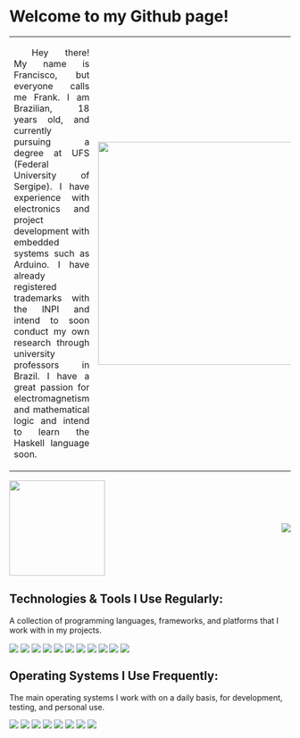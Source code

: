 # Welcome to my Github page!

<table>
  <tr>
    <td>
      <p align="justify">
        &emsp;&emsp;Hey there! My name is Francisco, but everyone calls me Frank. I am Brazilian, 18 years old, and currently pursuing a degree at UFS (Federal University of Sergipe). 
        I have experience with electronics and project development with embedded systems such as Arduino. I have already registered trademarks with the INPI and intend to soon         conduct my own research through university professors in Brazil. 
        I have a great passion for electromagnetism and mathematical logic and intend to learn the Haskell language soon.
      </p>
    </td>
      <td>
        <img src="https://darksiderconfessions.blog/wp-content/uploads/2020/08/r2d2saddestmoment.gif" width="400">
      </td>
  </tr>
</table>

<div style="display: flex; gap: 1%; align-items: center;">
     <img src="https://github-readme-stats.vercel.app/api?username=FrankSteps&show_icons-true&theme=dracula&include_all_commits=true&count_private=true" style="flex: 1; height: 171px; object-fit: contain;">
     <img src="https://github-readme-stats.vercel.app/api/top-langs/?username=FrankSteps&layout=compact&lang_count=16&theme=dracula style="flex: 1; height: 171px; object-fit: contain;">
</div>


## Technologies & Tools I Use Regularly:
A collection of programming languages, frameworks, and platforms that I work with in my projects.

<div style="display: inline_block">
  <img align="center" src="https://img.shields.io/badge/C%2B%2B-00599C?style=for-the-badge&logo=c%2B%2B&logoColor=white">
  <img align="center" src="https://img.shields.io/badge/HTML5-E34F26?style=for-the-badge&logo=html5&logoColor=white">
  <img align="center" src="https://img.shields.io/badge/CSS3-1572B6?style=for-the-badge&logo=css3&logoColor=white">
  <img align="center" src="https://img.shields.io/badge/Markdown-000000?style=for-the-badge&logo=markdown&logoColor=white">
  <img align="center" src="https://img.shields.io/badge/Shell_Script-121011?style=for-the-badge&logo=gnu-bash&logoColor=white">
  <img align="center" src="https://img.shields.io/badge/Arduino_IDE-00979D?style=for-the-badge&logo=arduino&logoColor=white">
  <img align="center" src="https://img.shields.io/badge/Visual_Studio_Code-0078D4?style=for-the-badge&logo=visual%20studio&logoColor=white">
  <img align="center" src="https://img.shields.io/badge/Arduino-00979D?style=for-the-badge&logo=Arduino&logoColor=white">
  <img align="center" src="https://img.shields.io/badge/Raspberry%20Pi-A22846?style=for-the-badge&logo=Raspberry%20Pi&logoColor=white">
  <img align="center" src="https://img.shields.io/badge/LaTex-00b2af?style=for-the-badge&logo=latex&logoColor=write">
  <img align="center" src="https://img.shields.io/badge/Haskell-43265c?style=for-the-badge&logo=haskell&logoColor=white">
</div>

## Operating Systems I Use Frequently:
The main operating systems I work with on a daily basis, for development, testing, and personal use.

<div>
  <img src="https://img.shields.io/badge/Windows-0078D6?style=for-the-badge&logo=microsoft&logoColor=white">
  <img src="https://img.shields.io/badge/Raspberry%20Pi%20OS-A22846?style=for-the-badge&logo=Raspberry%20Pi&logoColor=white">
  <img src="https://img.shields.io/badge/Kubuntu-0077C4?style=for-the-badge&logo=kubuntu&logoColor=white">
  <img src="https://img.shields.io/badge/Fedora-294172?style=for-the-badge&logo=fedora&logoColor=white">
  <img src="https://img.shields.io/badge/Ubuntu-E95420?style=for-the-badge&logo=ubuntu&logoColor=white">
  <img src="https://img.shields.io/badge/CachyOS-1DC7B5?style=for-the-badge&logo=arch-linux&logoColor=white">
  <img src="https://img.shields.io/badge/Debian-A81D33?style=for-the-badge&logo=debian&logoColor=white">
  <img src="https://img.shields.io/badge/MacOS-000000?style=for-the-badge&logo=apple&logoColor=white">
</div>










